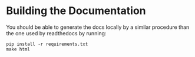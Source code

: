 
# Building the Documentation

You should be able to generate the docs locally by a similar procedure
than the one used by readthedocs by running: 

    pip install -r requirements.txt
    make html